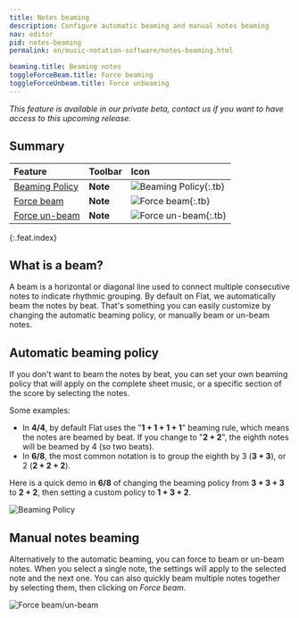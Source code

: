 ```yaml
---
title: Notes beaming
description: Configure automatic beaming and manual notes beaming
nav: editor
pid: notes-beaming
permalink: en/music-notation-software/notes-beaming.html

beaming.title: Beaming notes
toggleForceBeam.title: Force beaming
toggleForceUnbeam.title: Force unbeaming
---
```


*This feature is available in our private beta, contact us if you want to have access to this upcoming release.*

## Summary

| Feature | Toolbar | Icon |
|:--------|:--------|:-----|
| [Beaming Policy](#automatic-beaming-policy) | **Note** | ![Beaming Policy](https://prod.flat-cdn.com/img/icons/editorActions/beamPolicy.svg){:.tb} |
| [Force beam](#manual-notes-beaming) | **Note** | ![Force beam](https://prod.flat-cdn.com/img/icons/editorActions/beam.svg){:.tb} |
| [Force un-beam](#manual-notes-beaming) | **Note** | ![Force un-beam](https://prod.flat-cdn.com/img/icons/editorActions/unbeam.svg){:.tb} |
{:.feat.index}

## What is a beam?

A beam is a horizontal or diagonal line used to connect multiple consecutive notes to indicate rhythmic grouping. By default on Flat, we automatically beam the notes by beat. That's something you can easily customize by changing the automatic beaming policy, or manually beam or un-beam notes.

## Automatic beaming policy

If you don't want to beam the notes by beat, you can set your own beaming policy that will apply on the complete sheet music, or a specific section of the score by selecting the notes.

Some examples:

* In **4/4**, by default Flat uses the "**1 + 1 + 1 + 1**" beaming rule, which means the notes are beamed by beat. If you change to "**2 + 2**", the eighth notes will be beamed by 4 (so two beats).
* In **6/8**, the most common notation is to group the eighth by 3 (**3 + 3**), or 2 (**2 + 2 + 2**).

Here is a quick demo in **6/8** of changing the beaming policy from **3 + 3 + 3** to **2 + 2**, then setting a custom policy to **1 + 3 + 2**.

![Beaming Policy](/help/assets/img/editor/beaming.gif)

## Manual notes beaming

Alternatively to the automatic beaming, you can force to beam or un-beam notes. When you select a single note, the settings will apply to the selected note and the next one. You can also quickly beam multiple notes together by selecting them, then clicking on *Force beam*.

![Force beam/un-beam](/help/assets/img/editor/force-beam.gif)

